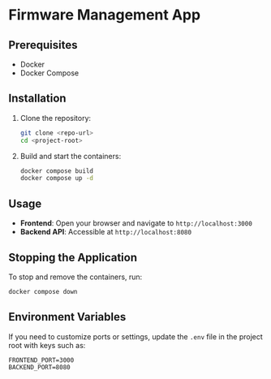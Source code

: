 # Firmware Management App

## Prerequisites

- Docker
- Docker Compose

## Installation

1. Clone the repository:
   ```bash
   git clone <repo-url>
   cd <project-root>
   ```
2. Build and start the containers:
   ```bash
   docker compose build
   docker compose up -d
   ```

## Usage

- **Frontend**: Open your browser and navigate to `http://localhost:3000`
- **Backend API**: Accessible at `http://localhost:8080`

## Stopping the Application

To stop and remove the containers, run:
```bash
docker compose down
```

## Environment Variables

If you need to customize ports or settings, update the `.env` file in the project root with keys such as:
```
FRONTEND_PORT=3000
BACKEND_PORT=8080
```
